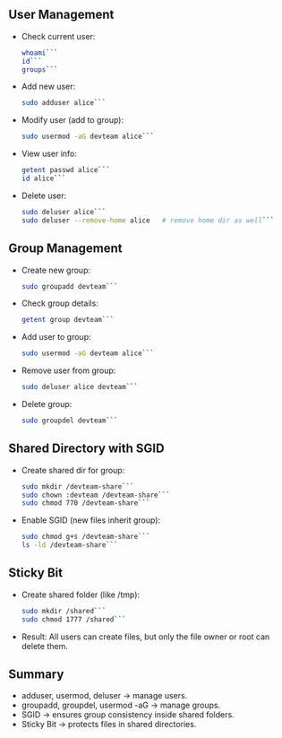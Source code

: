 ## User Management
- Check current user:
  ```bash
  whoami```
  id```
  groups```

- Add new user:
  ```bash
  sudo adduser alice```

- Modify user (add to group):
  ```bash
  sudo usermod -aG devteam alice```

- View user info:
  ```bash
  getent passwd alice```
  id alice```

- Delete user:
  ```bash
  sudo deluser alice```
  sudo deluser --remove-home alice   # remove home dir as well```

## Group Management
- Create new group:
  ```bash
  sudo groupadd devteam```

- Check group details:
  ```bash
  getent group devteam```

- Add user to group:
  ```bash
  sudo usermod -aG devteam alice```

- Remove user from group:
  ```bash
  sudo deluser alice devteam```

- Delete group:
  ```bash
  sudo groupdel devteam```

## Shared Directory with SGID
- Create shared dir for group:
  ```bash
  sudo mkdir /devteam-share```
  sudo chown :devteam /devteam-share```
  sudo chmod 770 /devteam-share```

- Enable SGID (new files inherit group):
  ```bash
  sudo chmod g+s /devteam-share```
  ls -ld /devteam-share```

## Sticky Bit
- Create shared folder (like /tmp):
  ```bash
  sudo mkdir /shared```
  sudo chmod 1777 /shared```

- Result:
  All users can create files, but only the file owner or root can delete them.

## Summary
- adduser, usermod, deluser → manage users.
- groupadd, groupdel, usermod -aG → manage groups.
- SGID → ensures group consistency inside shared folders.
- Sticky Bit → protects files in shared directories.

